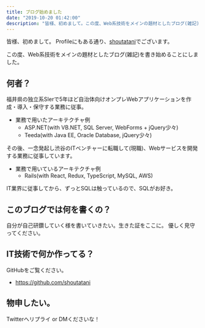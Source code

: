 ```yaml
---
title: ブログ始めました
date: "2019-10-20 01:42:00"
description: "皆様、初めまして。この度、Web系技術をメインの題材としたブログ(雑記)を書き始めることにしました。"
---
```


皆様、初めまして。
Profileにもある通り、[shoutatani](https://twitter.com/shoutatani)でございます。

この度、Web系技術をメインの題材としたブログ(雑記)を書き始めることにしました。

## 何者？

福井県の独立系SIerで5年ほど自治体向けオンプレWebアプリケーションを作成・導入・保守する業務に従事。
  * 業務で用いたアーキテクチャ例
    * ASP.NET(with VB.NET, SQL Server, WebForms + jQuery少々)
    * Teeda(with Java EE, Oracle Database, jQuery少々)

その後、一念発起し渋谷のITベンチャーに転職して(現職)、Webサービスを開発する業務に従事しています。
  * 業務で用いているアーキテクチャ例
    * Rails(with React, Redux, TypeScript, MySQL, AWS)

IT業界に従事してから、ずっとSQLは触っているので、SQLがお好き。

## このブログでは何を書くの？

自分が自己研鑽していく様を書いていきたい。生きた証をここに。
優しく見守ってください。

## IT技術で何か作ってる？

GitHubをご覧ください。
* https://github.com/shoutatani

## 物申したい。

Twitterへリプライ or DMくださいな！
